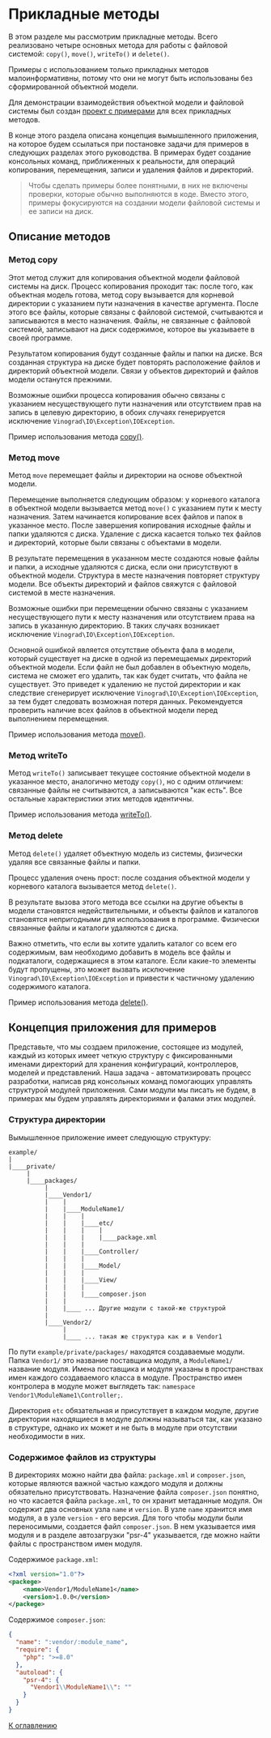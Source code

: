 # Прикладные методы

В этом разделе мы рассмотрим прикладные методы. Всего реализовано четыре основных метода для работы с файловой
системой: `copy()`, `move()`, `writeTo()` и `delete()`.

Примеры с использованием только прикладных методов малоинформативны, потому что они не могут быть использованы без
сформированной объектной модели.

Для демонстрации взаимодействия объектной модели и файловой системы был
создан [проект с примерами](https://github.com/vinogradsoft/example) для всех прикладных методов.

В конце этого раздела описана концепция вымышленного приложения, на которое будем ссылаться при постановке задачи для
примеров в следующих разделах этого руководства. В примерах будет создание консольных команд, приближенных к
реальности, для операций копирования, перемещения, записи и удаления файлов и директорий.

> Чтобы сделать примеры более понятными, в них не включены проверки, которые обычно выполняются в коде. Вместо этого,
> примеры фокусируются на создании модели файловой системы и ее записи на диск.

## Описание методов

### Метод copy

Этот метод служит для копирования объектной модели файловой системы на диск. Процесс копирования проходит так: после
того, как объектная модель готова, метод copy вызывается для корневой директории с указанием пути назначения в качестве
аргумента. После этого все файлы, которые связаны с файловой системой, считываются и записываются в место назначения.
Файлы, не связанные с файловой системой, записывают на диск содержимое, которое вы указываете в своей программе.

Результатом копирования будут созданные файлы и папки на диске. Вся созданная структура на диске будет повторять
расположение файлов и директорий объектной модели. Связи у объектов директорий и файлов модели останутся прежними.

Возможные ошибки процесса копирования обычно связаны с указанием несуществующего пути назначения или отсутствием прав на
запись в целевую директорию, в обоих случаях генерируется исключение `Vinograd\IO\Exception\IOException`.

Пример использования метода [copy()](copying-directories.md).

### Метод move

Метод `move` перемещает файлы и директории на основе объектной модели.

Перемещение выполняется следующим образом: у корневого каталога в объектной модели вызывается метод `move()` с указанием
пути к месту назначения. Затем начинается копирование всех файлов и папок в указанное место. После завершения
копирования исходные файлы и папки удаляются с диска. Удаление с диска касается только тех файлов и директорий, которые
были связаны с объектами в модели.

В результате перемещения в указанном месте создаются новые файлы и папки, а исходные удаляются с диска, если они
присутствуют в объектной модели. Структура в месте назначения повторяет структуру модели. Все объекты директорий и
файлов свяжутся с файловой системой в месте назначения.

Возможные ошибки при перемещении обычно связаны с указанием несуществующего пути к месту назначения или отсутствием
права на запись в указанную директорию. В таких случаях возникает исключение `Vinograd\IO\Exception\IOException`.

Основной ошибкой является отсутствие объекта фала в модели, который существует на диске в одной из перемещаемых
директорий объектной модели. Если файл не был добавлен в объектную модель, система не сможет его удалить, так как будет
считать, что файла не существует. Это приведет к удалению не пустой директории и как следствие сгенерирует
исключение `Vinograd\IO\Exception\IOException`, за тем будет следовать возможная потеря данных.
Рекомендуется проверить наличие всех файлов в объектной модели перед выполнением перемещения.

Пример использования метода [move()](stub.md).

### Метод writeTo

Метод `writeTo()` записывает текущее состояние объектной модели в указанное место, аналогично методу `copy()`, но с
одним отличием: связанные файлы не считываются, а записываются "как есть". Все остальные характеристики этих методов
идентичны.

Пример использования метода [writeTo()](stub.md).

### Метод delete

Метод `delete()` удаляет объектную модель из системы, физически удаляя все связанные файлы и папки.

Процесс удаления очень прост: после создания объектной модели у корневого каталога вызывается метод `delete()`.

В результате вызова этого метода все ссылки на другие объекты в модели становятся недействительными, и объекты файлов и
каталогов становятся непригодными для использования в программе. Физически связанные файлы и каталоги удаляются с диска.

Важно отметить, что если вы хотите удалить каталог со всем его содержимым, вам необходимо добавить в модель все файлы и
подкаталоги, содержащиеся в этом каталоге. Если какие-то элементы будут пропущены, это может вызвать исключение
`Vinograd\IO\Exception\IOException` и привести к частичному удалению содержимого каталога.

Пример использования метода [delete()](stub.md).

## Концепция приложения для примеров

Представьте, что мы создаем приложение, состоящее из модулей, каждый из которых имеет четкую структуру с фиксированными
именами директорий для хранения конфигураций, контроллеров, моделей и представлений. Наша задача - автоматизировать
процесс разработки, написав ряд консольных команд помогающих управлять структурой модулей приложения. Сами модули мы
писать не будем, в примерах мы будем управлять директориями и фалами этих модулей.

### Структура директории

Вымышленное приложение имеет следующую структуру:

```
example/
|
|____private/
     |
     |____packages/
          |
          |____Vendor1/
          |    |
          |    |____ModuleName1/
          |    |    |
          |    |    |____etc/
          |    |    |    |
          |    |    |    |____package.xml
          |    |    |
          |    |    |____Controller/
          |    |    |
          |    |    |____Model/
          |    |    |
          |    |    |____View/
          |    |    |
          |    |    |____composer.json
          |    |
          |    |____ ... Другие модули с такой-же структурой
          |
          |____Vendor2/
               |
               |____ ... такая же структура как и в Vendor1
```

По пути `example/private/packages/` находятся создаваемые модули. Папка `Vendor1/` это название поставщика модуля,
а `ModuleName1/` название модуля. Имена поставщика и модуля указаны в пространствах имен каждого создаваемого класса в
модуле. Пространство имен контролера в модуле может выглядеть так: `namespace Vendor1\ModuleName1\Controller;`.

Директория `etc` обязательная и присутствует в каждом модуле, другие директории находящиеся в модуле должны называться
так, как указано в структуре, однако их может и не быть в модуле при отсутствии необходимости в них.

### Содержимое файлов из структуры

В директориях можно найти два файла: `package.xml` и `composer.json`, которые являются важной частью каждого
модуля и должны обязательно присутствовать. Назначение файла `composer.json` понятно, но что касается
файла `package.xml`, то он хранит метаданные модуля. Он содержит два основных узла `name` и `version`. В
узле `name` хранится имя модуля, а в узле `version` - его версия. Для того чтобы модули были переносимыми, создается
файл `composer.json`. В нем указывается имя модуля и в разделе автозагрузки "psr-4" указывается, где можно найти файлы с
пространством имен модуля.

Содержимое `package.xml`:

```xml
<?xml version="1.0"?>
<packege>
    <name>Vendor1/ModuleName1</name>
    <version>1.0.0</version>
</packege>
```

Содержимое `composer.json`:

```json
{
  "name": ":vendor/:module_name",
  "require": {
    "php": ">=8.0"
  },
  "autoload": {
    "psr-4": {
      "Vendor1\\ModuleName1\\": ""
    }
  }
}
```

[К оглавлению](../../README.md#руководство)